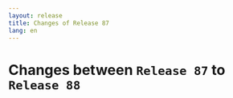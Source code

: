 ```yaml
---
layout: release
title: Changes of Release 87
lang: en
---
```


# Changes between `Release 87` to `Release 88`

